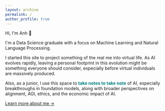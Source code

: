 ```yaml
---
layout: archive
permalink: /
author_profile: true
---
```


Hi, I'm Anh 👋

I'm a Data Science graduate with a focus on Machine Learning and Natural Language Processing.

I started this site to project something of the real me into virtual life. As AI evolves rapidly, leaving a personal footprint in this evolution might be something everyone should consider, especially before virtual individuals are massively produced. 

Also, as a junior, I use this space to <span style="color: #008080; font-weight: bold;">take notes to take note</span> of AI, especially breakthroughs in foundation models, along with broader perspectives on alignment, AGI, ethics, and the economic impact of AI.

[Learn more about me →](/about/) 